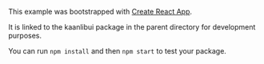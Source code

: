 This example was bootstrapped with [Create React App](https://github.com/facebook/create-react-app).

It is linked to the kaanlibui package in the parent directory for development purposes.

You can run `npm install` and then `npm start` to test your package.

